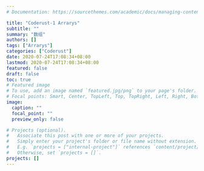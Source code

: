 ```yaml
---
# Documentation: https://sourcethemes.com/academic/docs/managing-content/

title: "Coderust-1 Arrarys"
subtitle: ""
summary: "数组"
authors: []
tags: ["Arrarys"]
categories: ["Coderust"]
date: 2020-07-24T17:08:34+08:00
lastmod: 2020-07-24T17:08:34+08:00
featured: false
draft: false
toc: true
# Featured image
# To use, add an image named `featured.jpg/png` to your page's folder.
# Focal points: Smart, Center, TopLeft, Top, TopRight, Left, Right, BottomLeft, Bottom, BottomRight.
image:
  caption: ""
  focal_point: ""
  preview_only: false

# Projects (optional).
#   Associate this post with one or more of your projects.
#   Simply enter your project's folder or file name without extension.
#   E.g. `projects = ["internal-project"]` references `content/project/deep-learning/index.md`.
#   Otherwise, set `projects = []`.
projects: []
---
```

